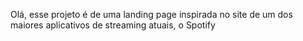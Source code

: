 Olá, esse projeto é de uma landing page inspirada 
no site de um dos maiores aplicativos de streaming
atuais, o Spotify